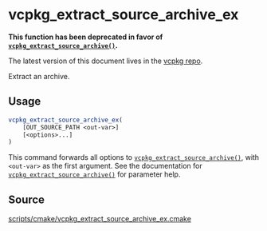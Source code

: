# vcpkg_extract_source_archive_ex

**This function has been deprecated in favor of [`vcpkg_extract_source_archive()`].**

The latest version of this document lives in the [vcpkg repo](https://github.com/Microsoft/vcpkg/blob/master/docs/maintainers/vcpkg_extract_source_archive_ex.md).

Extract an archive.

## Usage
```cmake
vcpkg_extract_source_archive_ex(
    [OUT_SOURCE_PATH <out-var>]
    [<options>...]
)
```

This command forwards all options to [`vcpkg_extract_source_archive()`], with `<out-var>` as the first argument. See the documentation for [`vcpkg_extract_source_archive()`] for parameter help.

[`vcpkg_extract_source_archive()`]: vcpkg_extract_source_archive.md

## Source
[scripts/cmake/vcpkg\_extract\_source\_archive\_ex.cmake](https://github.com/Microsoft/vcpkg/blob/master/scripts/cmake/vcpkg_extract_source_archive_ex.cmake)
